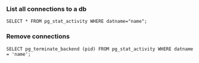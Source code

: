 ### List all connections to a db

```
SELECT * FROM pg_stat_activity WHERE datname="name";
```

### Remove connections

```
SELECT pg_terminate_backend (pid) FROM pg_stat_activity WHERE datname = 'name';
```

